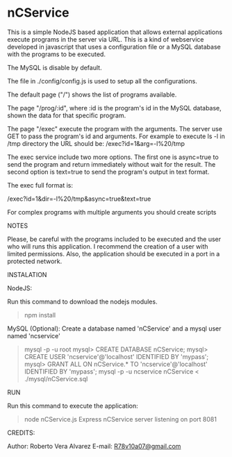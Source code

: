 nCService
==============

This is a simple NodeJS based application that allows external applications 
execute programs in the server via URL. This is a kind of webservice developed 
in javascript that uses a configuration file or a MySQL database with the 
programs to be executed.

The MySQL is disable by default.

The file in ./config/config.js is used to setup all the configurations. 

The default page ("/") shows the list of programs available.

The page "/prog/:id", where :id is the program's id in the MySQL database, 
shown the data for that specific program.
 
The page "/exec" execute the program with the arguments. The server use GET
to pass the program's id and arguments. For example to execute ls -l in /tmp
directory the URL should be: /exec?id=1&arg=-l%20/tmp

The exec service include two more options. The first one is async=true to send 
the program and return immediately without wait for the result. The second 
option is text=true to send the program's output in text format.

The exec full format is:

/exec?id=1&dir=-l%20/tmp&async=true&text=true

For complex programs with multiple arguments you should create scripts 

NOTES

Please, be careful with the programs included to be executed and the user who
will runs this application. I recommend the creation of a user with limited 
permissions. Also, the application should be executed in a port in a protected network.

INSTALATION

NodeJS:

Run this command to download the nodejs modules.

> npm install 

MySQL (Optional):
Create a database named 'nCService' and a mysql user named 'ncservice'

> mysql -p -u root
mysql> CREATE DATABASE nCService;
mysql> CREATE USER 'ncservice'@'localhost' IDENTIFIED BY 'mypass';
mysql> GRANT ALL ON nCService.* TO 'ncservice'@'localhost' IDENTIFIED BY 'mypass';
> mysql -p -u ncservice nCService < ./mysql/nCService.sql

RUN

Run this command to execute the application:

> node nCService.js
Express nCService server listening on port 8081

CREDITS:

Author: Roberto Vera Alvarez
E-mail: R78v10a07@gmail.com
